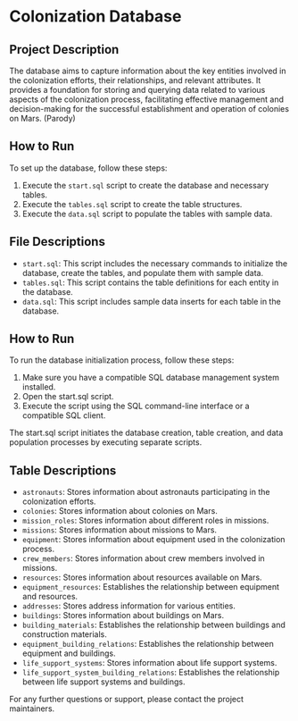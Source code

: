 # Colonization Database

## Project Description

The database aims to capture information about the key entities involved in the colonization efforts, their relationships, and relevant attributes. It provides a foundation for storing and querying data related to various aspects of the colonization process, facilitating effective management and decision-making for the successful establishment and operation of colonies on Mars. (Parody)

## How to Run

To set up the database, follow these steps:

1. Execute the `start.sql` script to create the database and necessary tables.
2. Execute the `tables.sql` script to create the table structures.
3. Execute the `data.sql` script to populate the tables with sample data.

## File Descriptions

- `start.sql`: This script includes the necessary commands to initialize the database, create the tables, and populate them with sample data.
- `tables.sql`: This script contains the table definitions for each entity in the database.
- `data.sql`: This script includes sample data inserts for each table in the database.

## How to Run
To run the database initialization process, follow these steps:

1. Make sure you have a compatible SQL database management system installed.
2. Open the start.sql script.
3. Execute the script using the SQL command-line interface or a compatible SQL client.

The start.sql script initiates the database creation, table creation, and data population processes by executing separate scripts.


## Table Descriptions

- `astronauts`: Stores information about astronauts participating in the colonization efforts.
- `colonies`: Stores information about colonies on Mars.
- `mission_roles`: Stores information about different roles in missions.
- `missions`: Stores information about missions to Mars.
- `equipment`: Stores information about equipment used in the colonization process.
- `crew_members`: Stores information about crew members involved in missions.
- `resources`: Stores information about resources available on Mars.
- `equipment_resources`: Establishes the relationship between equipment and resources.
- `addresses`: Stores address information for various entities.
- `buildings`: Stores information about buildings on Mars.
- `building_materials`: Establishes the relationship between buildings and construction materials.
- `equipment_building_relations`: Establishes the relationship between equipment and buildings.
- `life_support_systems`: Stores information about life support systems.
- `life_support_system_building_relations`: Establishes the relationship between life support systems and buildings.

For any further questions or support, please contact the project maintainers.
